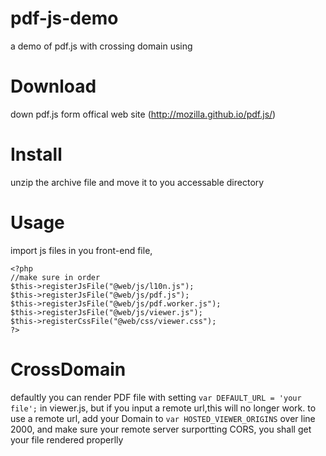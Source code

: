 # pdf-js-demo
a demo of pdf.js with crossing domain using
# Download
down pdf.js form offical web site (http://mozilla.github.io/pdf.js/)  
# Install
unzip the archive file and move it to you accessable directory  
# Usage
import js files in you front-end file,
```
<?php
//make sure in order
$this->registerJsFile("@web/js/l10n.js");
$this->registerJsFile("@web/js/pdf.js");
$this->registerJsFile("@web/js/pdf.worker.js");
$this->registerJsFile("@web/js/viewer.js");
$this->registerCssFile("@web/css/viewer.css");
?>
```
# CrossDomain
defaultly you can render PDF file with setting ```var DEFAULT_URL = 'your file';``` in viewer.js, but if you input a remote url,this will no longer work.
to use a remote url, add your Domain to ```var HOSTED_VIEWER_ORIGINS``` over line 2000, and make sure your remote server surportting CORS, you shall get your file rendered properlly
